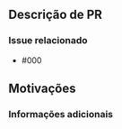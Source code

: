 <!--
######################################################

A comunidade e o projeto Diciotech agradecem sua contribuição. 🫰🏻

Nós temos um modelo de Pull Request para sugerir,
que busca auxiliar você e o projeto nesta contribuição.

Sinta-se livre para adicionar ou modificar informações
como achar conveniente. O mais importante é ser claro
e conciso na sua contribuição para facilitar
nosso entendimento de como ela se encaixa no projeto.

⚠️ Não esqueça de ser claro e conciso no seu título.

######################################################
-->

## Descrição de PR

<!--
  Conte um pouco mais do seu trabalho aqui.
  Use este trecho como seu para expressar sua contribuição ao projeto.
-->

### Issue relacionado

<!--
  Se a sua proposta está relacionada com algum issue, você pode
  incluir o número dela aqui, no formato GitHub Markdown (#NUM).
  Caso queira, pode deixar também o link.
-->

- #000

## Motivações

<!--
Aqui, se preferir, pode contar um pouco da sua motivação
para este PR. Pode ser um bug que incomodava, um layout melhorado,
ou até mesmo uma correção gramatical e de termo.

Saber sua motivação ajuda a entender melhor o impacto do projeto. :)
 -->

### Informações adicionais

<!--
O título já diz tudo.
Deixamos este campo apenas para exercitar o pensamento. Se tiver
alguma informação adicional importante, abaixo é o lugar.

Use listas, links, títulos, emojis, o que for preciso.
-->
